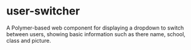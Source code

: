 # user-switcher

A Polymer-based web component for displaying a dropdown to switch between users, showing basic information such as there name, school, class and picture.
